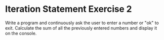 # Iteration Statement Exercise 2
Write a program and continuously ask the user to enter a number or "ok" to exit. Calculate the sum of all the previously entered numbers and display it on the console.
